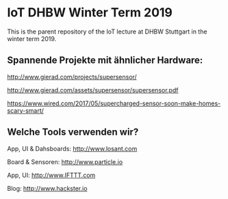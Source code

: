 # IoT DHBW Winter Term 2019
This is the parent repository of the IoT lecture at DHBW Stuttgart in the winter term 2019.

## Spannende Projekte mit ähnlicher Hardware:
http://www.gierad.com/projects/supersensor/

http://www.gierad.com/assets/supersensor/supersensor.pdf

https://www.wired.com/2017/05/supercharged-sensor-soon-make-homes-scary-smart/

## Welche Tools verwenden wir?

App, UI & Dahsboards: http://www.losant.com

Board & Sensoren: http://www.particle.io

App, UI: http://www.IFTTT.com

Blog: http://www.hackster.io
